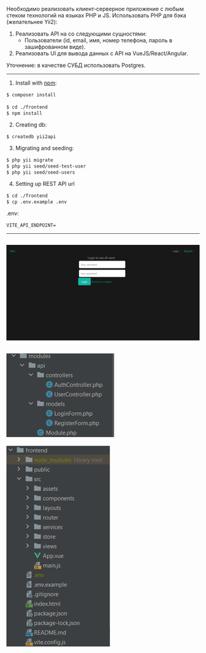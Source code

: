 Необходимо реализовать клиент-серверное приложение с
любым стеком технологий на языках РНР и JS. Использовать РНР для
бэка (желательнее Yii2):
1. Реализовать АРI на со следующими сущностями:
   - Пользователи (id, email, имя, номер телефона, пароль в
   зашифрованном виде).
2. Реализовать UI для вывода данных с АРI на VueJS/React/Angular.

Уточнение: в качестве СУБД использовать Postgres.

---
1. Install with [npm](https://www.npmjs.com/):
```
$ composer install

$ cd ./frontend 
$ npm install
```
2. Creating db:
```
$ createdb yii2api
```
3. Migrating and seeding:
```
$ php yii migrate
$ php yii seed/seed-test-user
$ php yii seed/seed-users
```
4. Setting up REST API url
```
$ cd ./frontend
$ cp .env.example .env
```
.env:
```
VITE_API_ENDPOINT=
```

---
![demo-gif](/repoimages/gif-image.gif)
---
![backend-tree](/repoimages/modules_tree.png)
---
![frontend-tree](/repoimages/frontend_tree.png)
